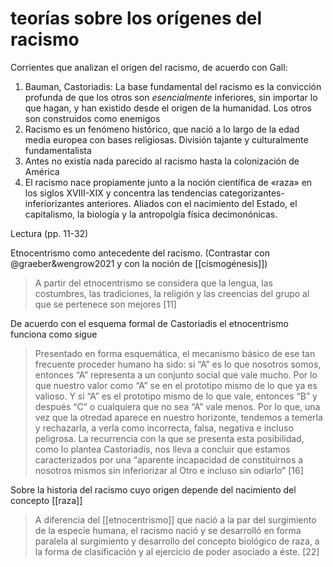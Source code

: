# teorías sobre los orígenes del racismo
Corrientes que analizan el origen del racismo, de acuerdo con Gall:

1. Bauman, Castoriadis: La base fundamental del racismo es la convicción profunda de que los otros son *esencialmente* inferiores, sin importar lo que hagan, y han existido desde el origen de la humanidad. Los otros son construidos como enemigos
2. Racismo es un fenómeno histórico, que nació a lo largo de la edad media europea con bases religiosas. División tajante y culturalmente fundamentalista
3. Antes no existía nada parecido al racismo hasta la colonización de América
4. El racismo nace propiamente junto a la noción científica de «raza» en los siglos XVIII-XIX y concentra las tendencias categorizantes-inferiorizantes anteriores. Aliados con el nacimiento del Estado, el capitalismo, la biología y la antropolgía física decimonónicas.

Lectura (pp. 11-32)

Etnocentrismo como antecedente del racismo. (Contrastar con @graeber&wengrow2021 y con la noción de [[cismogénesis]])

>A partir del etnocentrismo se considera que la lengua, las costumbres, las tradiciones, la religión y las creencias del grupo al que se pertenece son mejores [11]

De acuerdo con el esquema formal de Castoriadis el etnocentrismo funciona como sigue

>Presentado en forma esquemática, el mecanismo básico de ese tan frecuente proceder humano ha sido: si “A” es lo que nosotros somos, entonces “A” representa a un conjunto social que vale mucho. Por lo que nuestro valor como “A” se en el prototipo mismo de lo que ya es valioso. Y si “A” es el prototipo mismo de lo que vale, entonces “B” y después “C” o cualquiera que no sea “A” vale menos. Por lo que, una vez que la otredad aparece en nuestro horizonte, tendemos a temerla y rechazarla, a verla como incorrecta, falsa, negativa e incluso peligrosa. La recurrencia con la que se presenta esta posibilidad, como lo plantea Castoriadis, nos lleva a concluir que estamos caracterizados por una “aparente incapacidad de constituirnos a nosotros mismos sin inferiorizar al Otro e incluso sin odiarlo” [16]

Sobre la historia del racismo cuyo origen depende del nacimiento del concepto [[raza]]

>A diferencia del [[etnocentrismo]] que nació a la par del surgimiento de la especie humana, el racismo nació y se desarrolló en forma paralela al surgimiento y desarrollo del concepto biológico de raza, a la forma de clasificación y al ejercicio de poder asociado a éste. [22] 
